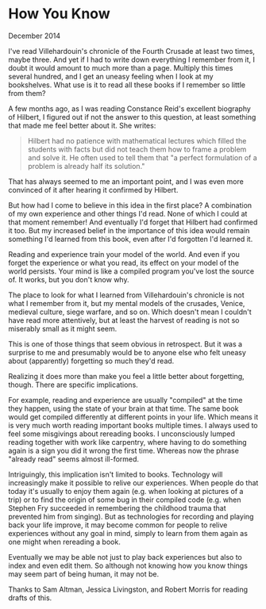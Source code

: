 # How You Know

December 2014

I've read Villehardouin's chronicle of the Fourth Crusade at least two times, maybe three. And yet if I had to write down everything I remember from it, I doubt it would amount to much more than a page. Multiply this times several hundred, and I get an uneasy feeling when I look at my bookshelves. What use is it to read all these books if I remember so little from them?

A few months ago, as I was reading Constance Reid's excellent biography of Hilbert, I figured out if not the answer to this question, at least something that made me feel better about it. She writes:
> Hilbert had no patience with mathematical lectures which filled the students with facts but did not teach them how to frame a problem and solve it. He often used to tell them that "a perfect formulation of a problem is already half its solution."

That has always seemed to me an important point, and I was even more convinced of it after hearing it confirmed by Hilbert.

But how had I come to believe in this idea in the first place? A combination of my own experience and other things I'd read. None of which I could at that moment remember! And eventually I'd forget that Hilbert had confirmed it too. But my increased belief in the importance of this idea would remain something I'd learned from this book, even after I'd forgotten I'd learned it.

Reading and experience train your model of the world. And even if you forget the experience or what you read, its effect on your model of the world persists. Your mind is like a compiled program you've lost the source of. It works, but you don't know why.

The place to look for what I learned from Villehardouin's chronicle is not what I remember from it, but my mental models of the crusades, Venice, medieval culture, siege warfare, and so on. Which doesn't mean I couldn't have read more attentively, but at least the harvest of reading is not so miserably small as it might seem.

This is one of those things that seem obvious in retrospect. But it was a surprise to me and presumably would be to anyone else who felt uneasy about (apparently) forgetting so much they'd read.

Realizing it does more than make you feel a little better about forgetting, though. There are specific implications.

For example, reading and experience are usually "compiled" at the time they happen, using the state of your brain at that time. The same book would get compiled differently at different points in your life. Which means it is very much worth reading important books multiple times. I always used to feel some misgivings about rereading books. I unconsciously lumped reading together with work like carpentry, where having to do something again is a sign you did it wrong the first time. Whereas now the phrase "already read" seems almost ill-formed.

Intriguingly, this implication isn't limited to books. Technology will increasingly make it possible to relive our experiences. When people do that today it's usually to enjoy them again (e.g. when looking at pictures of a trip) or to find the origin of some bug in their compiled code (e.g. when Stephen Fry succeeded in remembering the childhood trauma that prevented him from singing). But as technologies for recording and playing back your life improve, it may become common for people to relive experiences without any goal in mind, simply to learn from them again as one might when rereading a book.

Eventually we may be able not just to play back experiences but also to index and even edit them. So although not knowing how you know things may seem part of being human, it may not be.

Thanks to Sam Altman, Jessica Livingston, and Robert Morris for reading drafts of this.